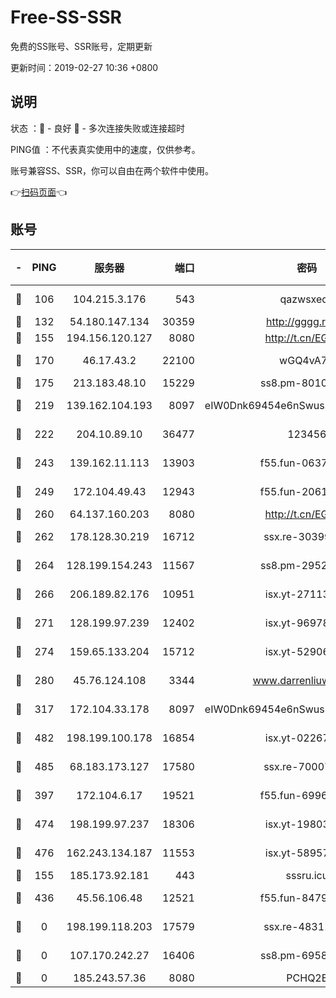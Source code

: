 # Free-SS-SSR

免费的SS账号、SSR账号，定期更新

更新时间：2019-02-27 10:36 +0800

## 说明

状态     ：🙂 - 良好 🙁 - 多次连接失败或连接超时

PING值   ：不代表真实使用中的速度，仅供参考。

账号兼容SS、SSR，你可以自由在两个软件中使用。

👉[扫码页面](https://liesauer.github.io/free-ss-ssr.github.io/)👈

## 账号

|-|PING|服务器|端口|密码|加密方式|区域|
|:----:|:----:|:-----:|-----:|:----:|:----:|:----:|
|🙂|106|104.215.3.176|543|qazwsxedc|aes-256-gcm|JP|
|🙂|132|54.180.147.134|30359|http://gggg.rocks|chacha20|KR|
|🙂|155|194.156.120.127|8080|http://t.cn/EGJIyrl|rc4-md5|RU|
|🙂|170|46.17.43.2|22100|wGQ4vA7D|aes-256-gcm|RU|
|🙂|175|213.183.48.10|15229|ss8.pm-80109234|rc4-md5|RU|
|🙂|219|139.162.104.193|8097|eIW0Dnk69454e6nSwuspv9DmS201tQ0D|aes-256-cfb|JP|
|🙂|222|204.10.89.10|36477|123456|aes-256-cfb|US|
|🙂|243|139.162.11.113|13903|f55.fun-06375860|aes-256-cfb|SG|
|🙂|249|172.104.49.43|12943|f55.fun-20618102|aes-256-cfb|SG|
|🙂|260|64.137.160.203|8080|http://t.cn/EGJIyrl|rc4-md5|CA|
|🙂|262|178.128.30.219|16712|ssx.re-30399462|aes-256-cfb|SG|
|🙂|264|128.199.154.243|11567|ss8.pm-29529398|aes-256-cfb|SG|
|🙂|266|206.189.82.176|10951|isx.yt-27113365|aes-256-cfb|SG|
|🙂|271|128.199.97.239|12402|isx.yt-96978808|aes-256-cfb|SG|
|🙂|274|159.65.133.204|15712|isx.yt-52906154|aes-256-cfb|SG|
|🙂|280|45.76.124.108|3344|www.darrenliuwei.com|aes-256-cfb|AU|
|🙂|317|172.104.33.178|8097|eIW0Dnk69454e6nSwuspv9DmS201tQ0D|aes-256-cfb|SG|
|🙂|482|198.199.100.178|16854|isx.yt-02267760|aes-256-cfb|US|
|🙂|485|68.183.173.127|17580|ssx.re-70007414|aes-256-cfb|US|
|🙂|397|172.104.6.17|19521|f55.fun-69966470|aes-256-cfb|US|
|🙂|474|198.199.97.237|18306|isx.yt-19803793|aes-256-cfb|US|
|🙂|476|162.243.134.187|11553|isx.yt-58957089|aes-256-cfb|US|
|🙁|155|185.173.92.181|443|sssru.icu|rc4-md5|RU|
|🙁|436|45.56.106.48|12521|f55.fun-84790716|aes-256-cfb|US|
|🙁|0|198.199.118.203|17579|ssx.re-48311289|aes-256-cfb|US|
|🙁|0|107.170.242.27|16406|ss8.pm-69587797|aes-256-cfb|US|
|🙁|0|185.243.57.36|8080|PCHQ2E|rc4-md5|US|
